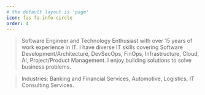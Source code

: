 ```yaml
---
# the default layout is 'page'
icon: fas fa-info-circle
order: 4
---
```

> Software Engineer and Technology Enthusiast with over 15 years of work experience in IT. I have diverse IT skills covering Software Development/Architecture, DevSecOps, FinOps, Infrastructure, Cloud, AI, Project/Product Management. I enjoy building solutions to solve business problems.

> Industries: Banking and Financial Services, Automotive, Logistics, IT Consulting Services.
